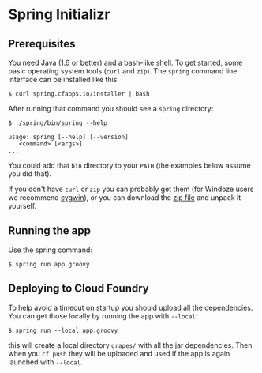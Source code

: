 # Spring Initializr

## Prerequisites

You need Java (1.6 or better) and a bash-like shell. To get started,
some basic operating system tools (`curl` and `zip`).  The `spring`
command line interface can be installed like this

    $ curl spring.cfapps.io/installer | bash

After running that command you should see a `spring` directory:

    $ ./spring/bin/spring --help
    
    usage: spring [--help] [--version] 
       <command> [<args>]
    ...

You could add that `bin` directory to your `PATH` (the examples below
assume you did that).

If you don't have `curl` or `zip` you can probably get them (for
Windoze users we recommend [cygwin](http://cygwin.org)), or you can
download the [zip file](http://spring.cfapps.io/spring.zip) and unpack
it yourself.

## Running the app

Use the spring command:

    $ spring run app.groovy

## Deploying to Cloud Foundry

To help avoid a timeout on startup you should upload all the
dependencies.  You can get those locally by running the app with
`--local`:

    $ spring run --local app.groovy
    
this will create a local directory `grapes/` with all the jar
dependencies.  Then when you `cf push` they will be uploaded and used
if the app is again launched with `--local`.
